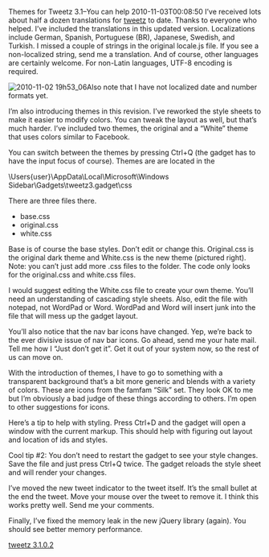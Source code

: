 Themes for Tweetz 3.1–You can help
2010-11-03T00:08:50
I’ve received lots about half a dozen translations for [tweetz](/tweetz) to date. Thanks to everyone who helped. I’ve included the translations in this updated version. Localizations include German, Spanish, Portuguese (BR), Japanese, Swedish, and Turkish. I missed a couple of strings in the original locale.js file. If you see a non-localized string, send me a translation. And of course, other languages are certainly welcome. For non-Latin languages, UTF-8 encoding is required.

![2010-11-02 19h53_06](/cdn/images/blog/Tweetz-3.1_1116C/2010-11-02-19h53_06.png)Also note that I have not localized date and number formats yet.

I’m also introducing themes in this revision. I’ve reworked the style sheets to make it easier to modify colors. You can tweak the layout as well, but that’s much harder. I’ve included two themes, the original and a “White” theme that uses colors similar to Facebook.

You can switch between the themes by pressing Ctrl+Q (the gadget has to have the input focus of course). Themes are are located in the

\Users\{user}\AppData\Local\Microsoft\Windows Sidebar\Gadgets\tweetz3.gadget\css

There are three files there.

  * base.css
  * original.css
  * white.css

Base is of course the base styles. Don’t edit or change this. Original.css is the original dark theme and White.css is the new theme (pictured right). Note: you can’t just add more .css files to the folder. The code only looks for the original.css and white.css files.

I would suggest editing the White.css file to create your own theme. You’ll need an understanding of cascading style sheets. Also, edit the file with notepad, not WordPad or Word. WordPad and Word will insert junk into the file that will mess up the gadget layout.

You’ll also notice that the nav bar icons have changed. Yep, we’re back to the ever divisive issue of nav bar icons. Go ahead, send me your hate mail. Tell me how I “Just don’t get it”. Get it out of your system now, so the rest of us can move on.

With the introduction of themes, I have to go to something with a transparent background that’s a bit more generic and blends with a variety of colors. These are icons from the famfam “Silk” set. They look OK to me but I’m obviously a bad judge of these things according to others. I’m open to other suggestions for icons.

Here’s a tip to help with styling. Press Ctrl+D and the gadget will open a window with the current markup. This should help with figuring out layout and location of ids and styles.

Cool tip #2: You don’t need to restart the gadget to see your style changes. Save the file and just press Ctrl+Q twice. The gadget reloads the style sheet and will render your changes.

I’ve moved the new tweet indicator to the tweet itself. It’s the small bullet at the end the tweet. Move your mouse over the tweet to remove it. I think this works pretty well. Send me your comments.

Finally, I’ve fixed the memory leak in the new jQuery library (again). You should see better memory performance.

[tweetz 3.1.0.2](/download.aspx?filename=Downloads/tweetz31.gadget)
